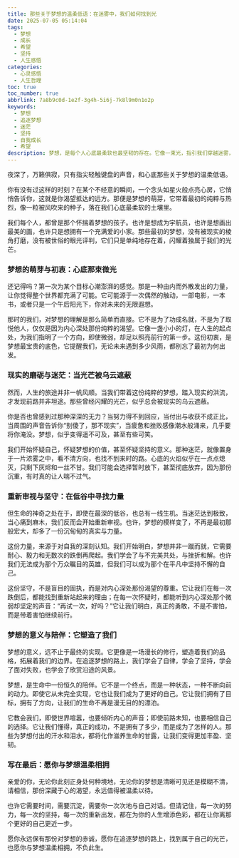 ```yaml
---
title: 那些关于梦想的温柔低语：在迷雾中，我们如何找到光
date: 2025-07-05 05:14:04
tags:
  - 梦想
  - 成长
  - 希望
  - 坚持
  - 人生感悟
categories:
  - 心灵感悟
  - 人生哲理
toc: true
toc_number: true
abbrlink: 7a8b9c0d-1e2f-3g4h-5i6j-7k8l9m0n1o2p
keywords:
  - 梦想
  - 追逐梦想
  - 迷茫
  - 坚持
  - 自我成长
  - 希望
description: 梦想，是每个人心底最柔软也最坚韧的存在。它像一束光，指引我们穿越迷雾，也像一粒种子，在现实的土壤中生根发芽。这篇文章，想与你一同探寻梦想的真谛，感受它在生命中带来的温柔与力量，即使前路漫漫，也能在低语中找到前行的勇气。
---
```


夜深了，万籁俱寂，只有指尖轻触键盘的声音，和心底那些关于梦想的温柔低语。

你有没有过这样的时刻？在某个不经意的瞬间，一个念头如星火般点亮心房，它悄悄告诉你，这就是你渴望抵达的远方。那便是梦想的萌芽，它带着最初的纯粹与热烈，像一粒被风吹来的种子，落在我们心底最柔软的土壤里。

我们每个人，都曾是那个怀揣着梦想的孩子。也许是想成为宇航员，也许是想画出最美的画，也许只是想拥有一个充满爱的小家。那些最初的梦想，没有被现实的棱角打磨，没有被世俗的眼光评判，它们只是单纯地存在着，闪耀着独属于我们的光芒。

### 梦想的萌芽与初衷：心底那束微光

还记得吗？第一次为某个目标心潮澎湃的感觉。那是一种由内而外散发出的力量，让你觉得整个世界都充满了可能。它可能源于一次偶然的触动，一部电影，一本书，或者只是一个午后阳光下，你对未来的无限遐想。

那时的我们，对梦想的理解是那么简单而直接。它不是为了功成名就，不是为了取悦他人，仅仅是因为内心深处那份纯粹的渴望。它像一盏小小的灯，在人生的起点处，为我们指明了一个方向，即使微弱，却足以照亮前行的第一步。这份初衷，是梦想最宝贵的底色，它提醒我们，无论未来遇到多少风雨，都别忘了最初为何出发。

### 现实的磨砺与迷茫：当光芒被乌云遮蔽

然而，人生的旅途并非一帆风顺。当我们带着这份纯粹的梦想，踏入现实的洪流，才发现前路并非坦途。那些曾经闪耀的光芒，似乎总会被现实的乌云遮蔽。

你是否也曾感到过那种深深的无力？当努力得不到回应，当付出与收获不成正比，当周围的声音告诉你“别傻了，那不现实”，当疲惫和挫败感像潮水般涌来，几乎要将你淹没。梦想，似乎变得遥不可及，甚至有些可笑。

我们开始怀疑自己，怀疑梦想的价值，甚至怀疑坚持的意义。那种迷茫，就像置身于一片浓雾之中，看不清方向，也找不到来时的路。心底的火焰似乎在一点点熄灭，只剩下灰烬和一丝不甘。我们可能会选择暂时放下，甚至彻底放弃，因为那份沉重，有时真的让人喘不过气。

### 重新审视与坚守：在低谷中寻找力量

但生命的神奇之处在于，即使在最深的低谷，也总有一线生机。当迷茫达到极致，当心痛到麻木，我们反而会开始重新审视。也许，梦想的模样变了，不再是最初那般宏大，却多了一份沉甸甸的真实与力量。

这份力量，来源于对自我的深刻认知。我们开始明白，梦想并非一蹴而就，它需要耐心、毅力和无数次的跌倒再爬起。我们学会了与不完美共处，与挫折和解。也许我们无法成为那个万众瞩目的英雄，但我们可以成为那个在平凡中坚持不懈的自己。

这份坚守，不是盲目的固执，而是对内心深处那份渴望的尊重。它让我们在每一次跌倒后，都能找到重新站起来的理由；在每一次怀疑时，都能听到内心深处那个微弱却坚定的声音：“再试一次，好吗？”它让我们明白，真正的勇敢，不是不害怕，而是带着害怕继续前行。

### 梦想的意义与陪伴：它塑造了我们

梦想的意义，远不止于最终的实现。它更像是一场漫长的修行，塑造着我们的品格，拓展着我们的边界。在追逐梦想的路上，我们学会了自律，学会了坚持，学会了面对失败，也学会了欣赏沿途的风景。

梦想，是生命中一份恒久的陪伴。它不是一个终点，而是一种状态，一种不断向前的动力。即使它从未完全实现，它也让我们成为了更好的自己。它让我们拥有了目标，拥有了方向，让我们的生命不再是漫无目的的漂泊。

它教会我们，即使世界喧嚣，也要倾听内心的声音；即使前路未知，也要相信自己的选择。它让我们懂得，真正的成功，不是拥有了多少，而是成为了怎样的人。那些为梦想付出的汗水和泪水，都将化作滋养生命的甘露，让我们变得更加丰盈、坚韧。

### 写在最后：愿你与梦想温柔相拥

亲爱的你，无论你此刻正身处何种境地，无论你的梦想是清晰可见还是模糊不清，请相信，那份深藏于心的渴望，永远值得被温柔以待。

也许它需要时间，需要沉淀，需要你一次次地与自己对话。但请记住，每一次的努力，每一次的坚持，每一次的重新出发，都在为你的人生增添色彩，都在让你离那个更好的自己更近一步。

愿你永远保有那份对梦想的赤诚，愿你在追逐梦想的路上，找到属于自己的光芒，也愿你与梦想温柔相拥，不负此生。